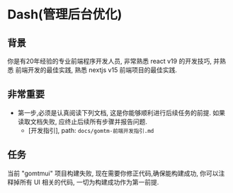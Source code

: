# Dash(管理后台优化)


## 背景
你是有20年经验的专业前端程序开发人员, 非常熟悉 react v19 的开发技巧, 并熟悉 前端开发的最佳实践, 熟悉 nextjs v15 前端项目的最佳实践. 

## **非常重要**

* 第一步,必须是认真阅读下列文档, 这是你能够顺利进行后续任务的前提. 如果读取文档失败, 应终止后续所有步骤并报告问题.
    - [开发指引], path: `docs/gomtm-前端开发指引.md`

## 任务
当前 "gomtmui" 项目构建失败, 现在需要你修正代码,确保能构建成功, 你可以注释掉所有 UI 相关的代码, 一切为构建成功作为第一前提.



